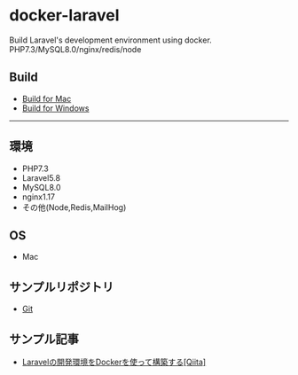 # docker-laravel

Build Laravel's development environment using docker.
PHP7.3/MySQL8.0/nginx/redis/node

## Build

- [Build for Mac](https://github.com/ucan-lab/docker-laravel/wiki/Build-for-Mac)
- [Build for Windows](https://github.com/ucan-lab/docker-laravel/wiki/Build-for-Windows)

---

## 環境
* PHP7.3
* Laravel5.8
* MySQL8.0
* nginx1.17
* その他(Node,Redis,MailHog)

## OS
* Mac

## サンプルリポジトリ
* [Git](https://github.com/ucan-lab/docker-laravel)

## サンプル記事
* [Laravelの開発環境をDockerを使って構築する[Qiita]](https://qiita.com/ucan-lab/items/17c806973e69792ada99)